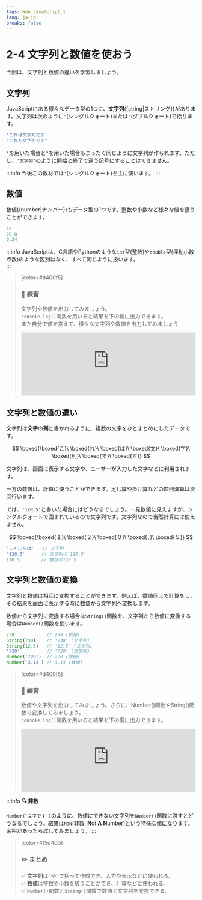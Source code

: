```yaml
---
tags: Web_JavaScript_1
lang: ja-jp
breaks: false
---
```


<style>
iframe{
  border: none;
  width: 100%;
  min-height: 12em;
}
</style>

# 2-4 文字列と数値を使おう

今回は、文字列と数値の違いを学習しましょう。

## 文字列

JavaScriptにある様々なデータ型の1つに、**文字列**({string|ストリング})があります。文字列は次のように`'`(シングルクォート)または`"`(ダブルクォート)で括ります。

```javascript
'これは文字列です'
"これも文字列です"
```

`'`を用いた場合と`"`を用いた場合もまったく同じように文字列が作られます。ただし、`'文字列"`のように開始と終了で違う記号にすることはできません。
<!-- 'と"はまったく同じ -->

:::info
今後この教材では`'`(シングルクォート)を主に使います。
:::

<!--
JSPrimer
https://jsprimer.net/basic/string/
https://jsprimer.net/basic/data-type/#string

MDN
https://developer.mozilla.org/ja/docs/Web/JavaScript/Reference/Global_Objects/String
-->

## 数値

数値({number|ナンバー})もデータ型の1つです。整数や小数など様々な値を扱うことができます。

```javascript
10
20.0
0.24
```

:::info
JavaScriptは、C言語やPythonのような`int`型(整数)や`double`型(浮動小数点数)のような区別はなく、すべて同じように扱います。  
:::

<!-- 
JSPrimer
https://jsprimer.net/basic/data-type/#number

MDN
https://developer.mozilla.org/ja/docs/Web/JavaScript/Reference/Global_Objects/Number
-->

> [color=#d400f5]
> 
> ### :rocket: **練習**
> 
> 文字列や数値を出力してみましょう。  
> `console.log()`関数を用いると結果を下の欄に出力できます。  
> また自分で値を変えて、様々な文字列や数値を出力してみましょう
> 
> <iframe src="https://uec-programming.github.io/basic_training/web-sample/editor.html?code=console.log('おはよう');\nconsole.log(%22こんにちは%22);\nconsole.log(2020);"></iframe>

## 文字列と数値の違い

文字列は**文字**の**列**と書かれるように、複数の文字をひとまとめにしたデータです。

$$
\boxed{\boxed{こ}\ \boxed{れ}\ \boxed{は}\ \boxed{文}\ \boxed{字}\ \boxed{列}\ \boxed{で}\ \boxed{す}}
$$

文字列は、画面に表示する文字や、ユーザーが入力した文字などに利用されます。

一方の数値は、計算に使うことができます。足し算や掛け算などの四則演算は次回行います。

では、`'120.5'`と書いた場合にはどうなるでしょう。一見数値に見えますが、シングルクォートで囲まれているので文字列です。文字列なので当然計算には使えません。

$$
\boxed{\boxed{１}\ \boxed{２}\ \boxed{０}\ \boxed{．}\ \boxed{５}}
$$

```javascript
'こんにちは'   // 文字列
'120.5'      // 文字列の'120.5'
120.5        // 数値の120.5
```

## 文字列と数値の変換

文字列と数値は相互に変換することができます。例えば、数値同士で計算をし、その結果を画面に表示する時に数値から文字列へ変換します。

数値から文字列に変換する場合は`String()`関数を、文字列から数値に変換する場合は`Number()`関数を使います。

```javascript
230            // 230 (数値)
String(230)    // '230' (文字列)
String(12.5)   // '12.5' (文字列)
'720'          // '720' (文字列)
Number('720')  // 720 (数値)
Number('3.14') // 3.14 (数値)
```

> [color=#d400f5]
> 
> ### :rocket: **練習**
> 
> 数値や文字列を出力してみましょう。さらに、Number()関数やString()関数で変換してみましょう。  
> `console.log()`関数を用いると結果を下の欄に出力できます。
> 
> <iframe src="https://uec-programming.github.io/basic_training/web-sample/editor.html?code=console.log(230);\nconsole.log(String(230));"></iframe>

:::info
**:mag: 非数**

`Number('文字です')`のように、数値にできない文字列を`Number()`関数に渡すとどうなるでしょう。結果は`NaN`(非数, **N**ot **A** **N**umber)という特殊な値になります。余裕があったら試してみましょう。
:::

> [color=#f5d400]
> ### :pencil2: **まとめ**
> 
> :white_check_mark: **文字列**は`'`や`"`で括って作成でき、入力や表示などに使われる。  
> :white_check_mark: **数値**は整数や小数を扱うことができ、計算などに使われる。  
> :white_check_mark: `Number()`関数と`String()`関数で数値と文字列を変換できる。  
> 
